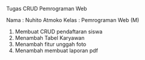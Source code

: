 Tugas CRUD Pemrograman Web 

Nama : Nuhito Atmoko
Kelas : Pemrograman Web (M)

1. Membuat CRUD pendaftaran siswa
2. Menambah Tabel Karyawan
3. Menambah fitur unggah foto
4. Menambah membuat laporan pdf
